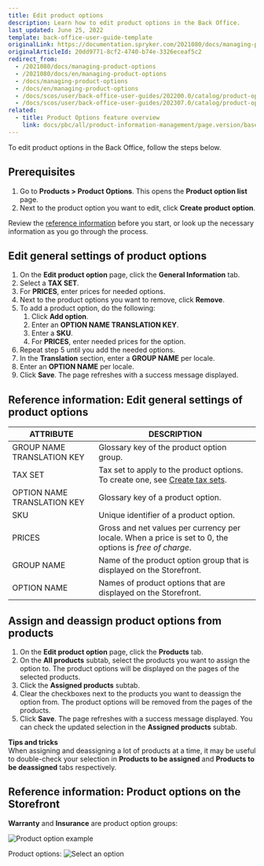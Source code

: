 ```yaml
---
title: Edit product options
description: Learn how to edit product options in the Back Office.
last_updated: June 25, 2022
template: back-office-user-guide-template
originalLink: https://documentation.spryker.com/2021080/docs/managing-product-options
originalArticleId: 20dd9771-8cf2-4740-b74e-3326eceaf5c2
redirect_from:
  - /2021080/docs/managing-product-options
  - /2021080/docs/en/managing-product-options
  - /docs/managing-product-options
  - /docs/en/managing-product-options
  - /docs/scos/user/back-office-user-guides/202200.0/catalog/product-options/managing-product-options.html
  - /docs/scos/user/back-office-user-guides/202307.0/catalog/product-options/managing-product-options.html  
related:
  - title: Product Options feature overview
    link: docs/pbc/all/product-information-management/page.version/base-shop/feature-overviews/product-options-feature-overview.html
---
```


To edit product options in the Back Office, follow the steps below.

## Prerequisites

1. Go to **Products&nbsp;<span aria-label="and then">></span> Product Options**.
    This opens the **Product option list** page.
2. Next to the product option you want to edit, click **Create product option**.

Review the [reference information](#reference-information-edit-general-settings-of-product-options) before you start, or look up the necessary information as you go through the process.

## Edit general settings of product options

1. On the **Edit product option** page, click the **General Information** tab.
2. Select a **TAX SET**.
3. For **PRICES**, enter prices for needed options.
4. Next to the product options you want to remove, click **Remove**.
5. To add a product option, do the following:
    1. Click **Add option**.
    2. Enter an **OPTION NAME TRANSLATION KEY**.
    3. Enter a **SKU**.
    4. For **PRICES**, enter needed prices for the option.
6. Repeat step 5 until you add the needed options.
7. In the **Translation** section, enter a **GROUP NAME** per locale.
8. Enter an **OPTION NAME** per locale.     
9. Click **Save**.
    The page refreshes with a success message displayed.


## Reference information: Edit general settings of product options


| ATTRIBUTE | DESCRIPTION |
| --- | --- |
| GROUP NAME TRANSLATION KEY | Glossary key of the product option group. |
| TAX SET | Tax set to apply to the product options. To create one, see [Create tax sets](/docs/pbc/all/tax-management/{{site.version}}/spryker-tax/base-shop/manage-in-the-back-office/create-tax-sets.html). |
| OPTION NAME TRANSLATION KEY | Glossary key of a product option. |
| SKU | Unique identifier of a product option. |
| PRICES | Gross and net values per currency per locale. When a price is set to 0, the options is *free of charge*.  |
| GROUP NAME | Name of the product option group that is displayed on the Storefront. |
| OPTION NAME | Names of product options that are displayed on the Storefront. |

## Assign and deassign product options from products

1. On the **Edit product option** page, click the **Products** tab.
2. On the **All products** subtab, select the products you want to assign the option to.
    The product options will be displayed on the pages of the selected products.
3. Click the **Assigned products** subtab.
4. Clear the checkboxes next to the products you want to deassign the option from.
    The product options will be removed from the pages of the products.
5. Click **Save**.
    The page refreshes with a success message displayed. You can check the updated selection in the **Assigned products** subtab.

**Tips and tricks**
<br>When assigning and deassigning a lot of products at a time, it may be useful to double-check your selection in **Products to be assigned** and **Products to be deassigned** tabs respectively.


## Reference information: Product options on the Storefront

**Warranty** and **Insurance** are product option groups:

![Product option example](https://spryker.s3.eu-central-1.amazonaws.com/docs/User+Guides/Back+Office+User+Guides/Products/Products/Product+Options/Product+Options%3A+Reference+Information/product-option-example.png)

Product options:
![Select an option](https://spryker.s3.eu-central-1.amazonaws.com/docs/User+Guides/Back+Office+User+Guides/Products/Products/Product+Options/Product+Options%3A+Reference+Information/select-option-drop-down.png)
